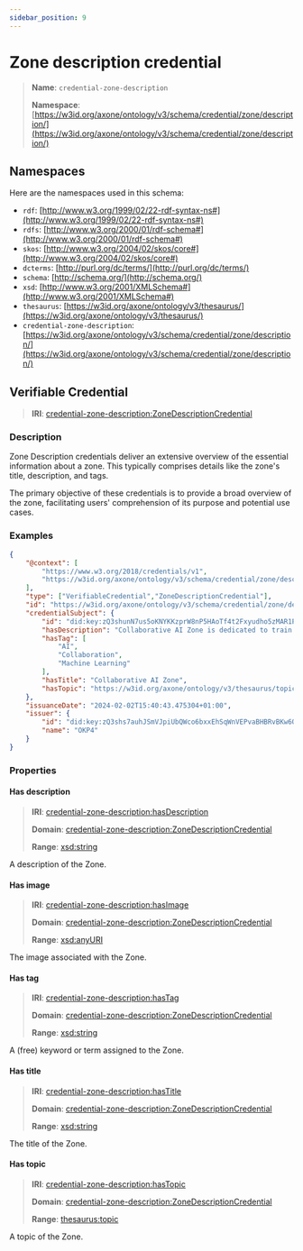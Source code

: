 ```yaml
---
sidebar_position: 9
---
```

[//]: # (This file is auto-generated. Please do not modify it yourself.)

# Zone description credential

> **Name**: `credential-zone-description`
>
> **Namespace**: [https://w3id.org/axone/ontology/v3/schema/credential/zone/description/](https://w3id.org/axone/ontology/v3/schema/credential/zone/description/)

## Namespaces

Here are the namespaces used in this schema:

- `rdf`: [http://www.w3.org/1999/02/22-rdf-syntax-ns#](http://www.w3.org/1999/02/22-rdf-syntax-ns#)
- `rdfs`: [http://www.w3.org/2000/01/rdf-schema#](http://www.w3.org/2000/01/rdf-schema#)
- `skos`: [http://www.w3.org/2004/02/skos/core#](http://www.w3.org/2004/02/skos/core#)
- `dcterms`: [http://purl.org/dc/terms/](http://purl.org/dc/terms/)
- `schema`: [http://schema.org/](http://schema.org/)
- `xsd`: [http://www.w3.org/2001/XMLSchema#](http://www.w3.org/2001/XMLSchema#)
- `thesaurus`: [https://w3id.org/axone/ontology/v3/thesaurus/](https://w3id.org/axone/ontology/v3/thesaurus/)
- `credential-zone-description`: [https://w3id.org/axone/ontology/v3/schema/credential/zone/description/](https://w3id.org/axone/ontology/v3/schema/credential/zone/description/)

## Verifiable Credential

> **IRI**: [credential-zone-description:ZoneDescriptionCredential](https://w3id.org/axone/ontology/v3/schema/credential/zone/description/ZoneDescriptionCredential)

### Description

Zone Description credentials deliver an extensive overview of the essential information about a zone. This typically comprises details like the zone's title, description, and tags.

The primary objective of these credentials is to provide a broad overview of the zone, facilitating users' comprehension of its purpose and potential use cases.

### Examples

```json title="collab-ai-zone-description.jsonld"
{
    "@context": [
        "https://www.w3.org/2018/credentials/v1",
        "https://w3id.org/axone/ontology/v3/schema/credential/zone/description/"
    ],
    "type": ["VerifiableCredential","ZoneDescriptionCredential"],
    "id": "https://w3id.org/axone/ontology/v3/schema/credential/zone/description/7f547e63-ceb8-4ff3-8e2e-7a4278d97b8e",
    "credentialSubject": {
        "id": "did:key:zQ3shunN7us5oKNYKKzprW8nP5HAoTf4t2Fxyudho5zMAR1PQ",
        "hasDescription": "Collaborative AI Zone is dedicated to train AI models in a collaborative and open way.",
        "hasTag": [
            "AI",
            "Collaboration",
            "Machine Learning"
        ],
        "hasTitle": "Collaborative AI Zone",
        "hasTopic": "https://w3id.org/axone/ontology/v3/thesaurus/topic/other"
    },
    "issuanceDate": "2024-02-02T15:40:43.475304+01:00",
    "issuer": {
        "id": "did:key:zQ3shs7auhJSmVJpiUbQWco6bxxEhSqWnVEPvaBHBRvBKw6Q3",
        "name": "OKP4"
    }
}

```

### Properties

#### Has description
>
> **IRI**: [credential-zone-description:hasDescription](https://w3id.org/axone/ontology/v3/schema/credential/zone/description/hasDescription)
>
> **Domain**:&nbsp;[credential-zone-description:ZoneDescriptionCredential](https://w3id.org/axone/ontology/v3/schema/credential/zone/description/ZoneDescriptionCredential)
>
> **Range**:&nbsp;[xsd:string](http://www.w3.org/2001/XMLSchema#string)

A description of the Zone.

#### Has image
>
> **IRI**: [credential-zone-description:hasImage](https://w3id.org/axone/ontology/v3/schema/credential/zone/description/hasImage)
>
> **Domain**:&nbsp;[credential-zone-description:ZoneDescriptionCredential](https://w3id.org/axone/ontology/v3/schema/credential/zone/description/ZoneDescriptionCredential)
>
> **Range**:&nbsp;[xsd:anyURI](http://www.w3.org/2001/XMLSchema#anyURI)

The image associated with the Zone.

#### Has tag
>
> **IRI**: [credential-zone-description:hasTag](https://w3id.org/axone/ontology/v3/schema/credential/zone/description/hasTag)
>
> **Domain**:&nbsp;[credential-zone-description:ZoneDescriptionCredential](https://w3id.org/axone/ontology/v3/schema/credential/zone/description/ZoneDescriptionCredential)
>
> **Range**:&nbsp;[xsd:string](http://www.w3.org/2001/XMLSchema#string)

A (free) keyword or term assigned to the Zone.

#### Has title
>
> **IRI**: [credential-zone-description:hasTitle](https://w3id.org/axone/ontology/v3/schema/credential/zone/description/hasTitle)
>
> **Domain**:&nbsp;[credential-zone-description:ZoneDescriptionCredential](https://w3id.org/axone/ontology/v3/schema/credential/zone/description/ZoneDescriptionCredential)
>
> **Range**:&nbsp;[xsd:string](http://www.w3.org/2001/XMLSchema#string)

The title of the Zone.

#### Has topic
>
> **IRI**: [credential-zone-description:hasTopic](https://w3id.org/axone/ontology/v3/schema/credential/zone/description/hasTopic)
>
> **Domain**:&nbsp;[credential-zone-description:ZoneDescriptionCredential](https://w3id.org/axone/ontology/v3/schema/credential/zone/description/ZoneDescriptionCredential)
>
> **Range**:&nbsp;[thesaurus:topic](https://w3id.org/axone/ontology/v3/thesaurus/topic)

A topic of the Zone.
